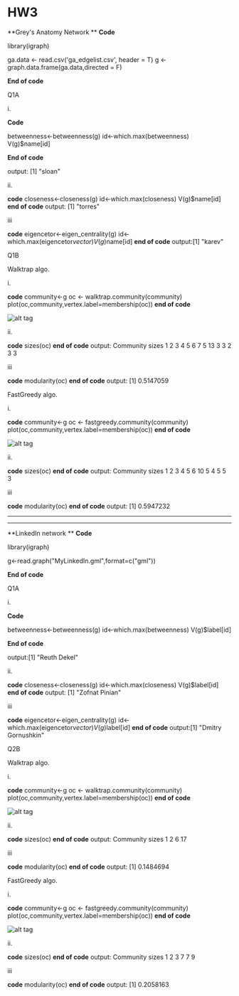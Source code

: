 # HW3 




 
**Grey's Anatomy Network **
**Code**

library(igraph)

ga.data <- read.csv('ga_edgelist.csv', header = T)
g <- graph.data.frame(ga.data,directed = F)

**End of code**

Q1A

i.

**Code**


betweenness<-betweenness(g)
id<-which.max(betweenness)
V(g)$name[id]

**End of code**





output: [1] "sloan"



ii.

**code**
closeness<-closeness(g)
id<-which.max(closeness)
V(g)$name[id]
**end of code**
output: [1] "torres"

iii

**code**
eigencetor<-eigen_centrality(g)
id<-which.max(eigencetor$vector)
V(g)$name[id]
**end of code**
output:[1] "karev"







Q1B

Walktrap algo.

i.

**code**
community<-g
oc <- walktrap.community(community)
plot(oc,community,vertex.label=membership(oc))
**end of code**

![alt tag](/graphs/1.JPG)

ii.


**code**
sizes(oc)
**end of code**
output:
Community sizes
 1  2  3  4  5  6  7 
 5 13  3  3  2  3  3 


iii

**code**
modularity(oc)
**end of code**
output:
[1] 0.5147059

FastGreedy algo.

i.

**code**
community<-g
oc <- fastgreedy.community(community)
plot(oc,community,vertex.label=membership(oc))
**end of code**

![alt tag](/graphs/2.JPG)

ii.


**code**
sizes(oc)
**end of code**
output:
Community sizes
 1  2  3  4  5  6 
10  5  4  5  5  3 


iii

**code**
modularity(oc)
**end of code**
output:
[1] 0.5947232

************************
*******

**LinkedIn network **
**Code**

library(igraph)

g<-read.graph("MyLinkedIn.gml",format=c("gml"))

**End of code**

Q1A

i.

**Code**


betweenness<-betweenness(g)
id<-which.max(betweenness)
V(g)$label[id]

**End of code**





output:[1] "Reuth Dekel"



ii.

**code**
closeness<-closeness(g)
id<-which.max(closeness)
V(g)$label[id]
**end of code**
output: [1] "Zofnat Pinian"

iii

**code**
eigencetor<-eigen_centrality(g)
id<-which.max(eigencetor$vector)
V(g)$label[id]
**end of code**
output:[1] "Dmitry Gornushkin"







Q2B

Walktrap algo.

i.

**code**
community<-g
oc <- walktrap.community(community)
plot(oc,community,vertex.label=membership(oc))
**end of code**

![alt tag](/graphs/3.JPG)

ii.


**code**
sizes(oc)
**end of code**
output:
Community sizes
 1  2 
 6 17 


iii

**code**
modularity(oc)
**end of code**
output:
[1] 0.1484694

FastGreedy algo.

i.

**code**
community<-g
oc <- fastgreedy.community(community)
plot(oc,community,vertex.label=membership(oc))
**end of code**

![alt tag](/graphs/4.JPG)

ii.


**code**
sizes(oc)
**end of code**
output:
Community sizes
1 2 3 
7 7 9 


iii

**code**
modularity(oc)
**end of code**
output:
[1] 0.2058163

